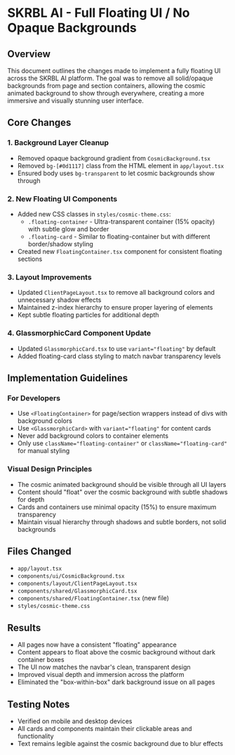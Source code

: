 # SKRBL AI - Full Floating UI / No Opaque Backgrounds

## Overview
This document outlines the changes made to implement a fully floating UI across the SKRBL AI platform. The goal was to remove all solid/opaque backgrounds from page and section containers, allowing the cosmic animated background to show through everywhere, creating a more immersive and visually stunning user interface.

## Core Changes

### 1. Background Layer Cleanup
- Removed opaque background gradient from `CosmicBackground.tsx` 
- Removed `bg-[#0d1117]` class from the HTML element in `app/layout.tsx`
- Ensured body uses `bg-transparent` to let cosmic backgrounds show through

### 2. New Floating UI Components
- Added new CSS classes in `styles/cosmic-theme.css`:
  - `.floating-container` - Ultra-transparent container (15% opacity) with subtle glow and border
  - `.floating-card` - Similar to floating-container but with different border/shadow styling
- Created new `FloatingContainer.tsx` component for consistent floating sections

### 3. Layout Improvements
- Updated `ClientPageLayout.tsx` to remove all background colors and unnecessary shadow effects
- Maintained z-index hierarchy to ensure proper layering of elements
- Kept subtle floating particles for additional depth

### 4. GlassmorphicCard Component Update
- Updated `GlassmorphicCard.tsx` to use `variant="floating"` by default
- Added floating-card class styling to match navbar transparency levels

## Implementation Guidelines

### For Developers
- Use `<FloatingContainer>` for page/section wrappers instead of divs with background colors
- Use `<GlassmorphicCard>` with `variant="floating"` for content cards
- Never add background colors to container elements
- Only use `className="floating-container"` or `className="floating-card"` for manual styling

### Visual Design Principles
- The cosmic animated background should be visible through all UI layers
- Content should "float" over the cosmic background with subtle shadows for depth
- Cards and containers use minimal opacity (15%) to ensure maximum transparency
- Maintain visual hierarchy through shadows and subtle borders, not solid backgrounds

## Files Changed
- `app/layout.tsx`
- `components/ui/CosmicBackground.tsx`
- `components/layout/ClientPageLayout.tsx` 
- `components/shared/GlassmorphicCard.tsx`
- `components/shared/FloatingContainer.tsx` (new file)
- `styles/cosmic-theme.css`

## Results
- All pages now have a consistent "floating" appearance
- Content appears to float above the cosmic background without dark container boxes
- The UI now matches the navbar's clean, transparent design
- Improved visual depth and immersion across the platform
- Eliminated the "box-within-box" dark background issue on all pages

## Testing Notes
- Verified on mobile and desktop devices
- All cards and components maintain their clickable areas and functionality
- Text remains legible against the cosmic background due to blur effects 